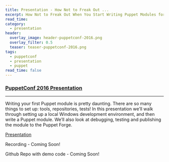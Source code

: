 ```yaml
---
title: Presentation - How Not to Freak Out ...
excerpt: How Not to Freak Out When You Start Writing Puppet Modules for Windows
read_time:
category:
  - presentation
header:
  overlay_image: header-puppetconf-2016.png
  overlay_filter: 0.5
  teaser: teaser-puppetconf-2016.png
tags:
  - puppetconf
  - presentation
  - puppet
read_time: false
---
```


### [PuppetConf 2016 Presentation](http://sched.co/6fjw)

---

Writing your first Puppet module is pretty daunting. There are so many things to set up: tools, repositories, tests! In this presentation we’ll walk through setting up a local Windows development environment, and then write a Puppet module. We’ll also look at debugging, testing and publishing the module to the Puppet Forge.

[Presentation](https://speakerdeck.com/glennsarti/how-not-to-freak-out-when-you-start-writing-puppet-modules-for-windows)

Recording - Coming Soon!

Github Repo with demo code - Coming Soon!

